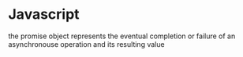 # Javascript

the promise object represents the eventual completion or failure of an asynchronouse operation and its resulting value